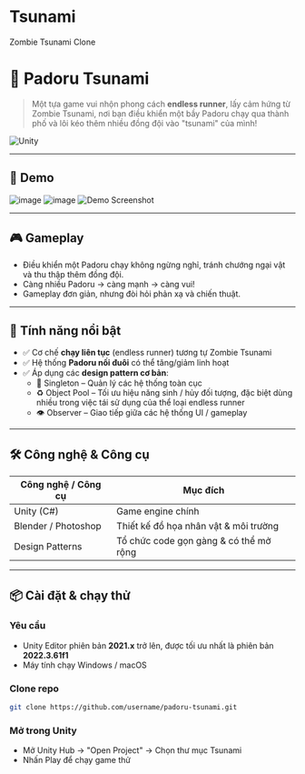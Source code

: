 # Tsunami
 Zombie Tsunami Clone
# 🎄 Padoru Tsunami

> Một tựa game vui nhộn phong cách **endless runner**, lấy cảm hứng từ Zombie Tsunami, nơi bạn điều khiển một bầy Padoru chạy qua thành phố và lôi kéo thêm nhiều đồng đội vào "tsunami" của mình!

![Unity](https://img.shields.io/badge/engine-Unity-000?logo=unity)

---

## 📸 Demo

![image](https://github.com/user-attachments/assets/3ba76c1e-dd10-4dd2-98d1-82c173268060)
![image](https://github.com/user-attachments/assets/a512fb2f-b6c7-4a50-8c57-632b4ecb8846)
![Demo Screenshot](./Screenshots/demo.png)

---

## 🎮 Gameplay

- Điều khiển một Padoru chạy không ngừng nghỉ, tránh chướng ngại vật và thu thập thêm đồng đội.
- Càng nhiều Padoru → càng mạnh → càng vui!
- Gameplay đơn giản, nhưng đòi hỏi phản xạ và chiến thuật.

---

## 🧩 Tính năng nổi bật

- ✅ Cơ chế **chạy liên tục** (endless runner) tương tự Zombie Tsunami
- ✅ Hệ thống **Padoru nối đuôi** có thể tăng/giảm linh hoạt
- ✅ Áp dụng các **design pattern cơ bản**:
  - 🧱 Singleton – Quản lý các hệ thống toàn cục
  - ♻️ Object Pool – Tối ưu hiệu năng sinh / hủy đối tượng, đặc biệt dùng nhiều trong việc tái sử dụng của thể loại endless runner
  - 👁️ Observer – Giao tiếp giữa các hệ thống UI / gameplay

---

## 🛠️ Công nghệ & Công cụ

| Công nghệ / Công cụ | Mục đích |
|---------------------|----------|
| Unity (C#)          | Game engine chính |
| Blender / Photoshop  | Thiết kế đồ họa nhân vật & môi trường |
| Design Patterns     | Tổ chức code gọn gàng & có thể mở rộng |

---

## 📦 Cài đặt & chạy thử

### Yêu cầu
- Unity Editor phiên bản **2021.x** trở lên, được tối ưu nhất là phiên bản **2022.3.61f1**
- Máy tính chạy Windows / macOS

### Clone repo

```bash
git clone https://github.com/username/padoru-tsunami.git
```
### Mở trong Unity
- Mở Unity Hub → "Open Project" → Chọn thư mục Tsunami
- Nhấn Play để chạy game thử
